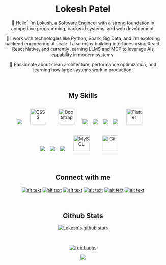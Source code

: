 <div align="center">
  
# Lokesh Patel

👋 Hello! I'm Lokesh, a Software Engineer with a strong foundation in competitive programming, backend systems, and web development.

🔧 I work with technologies like Python, Spark, Big Data, and I'm exploring backend engineering at scale. I also enjoy building interfaces using React, React Native, and currently learning LLMS and MCP to leverage AIs capability in modern systems.

🚀 Passionate about clean architecture, performance optimization, and learning how large systems work in production.


<br />


## My Skills 
 
  <img src="https://img.icons8.com/color/48/000000/html-5.png"/>&nbsp; &nbsp;
  <img style="margin: 10px" src="https://profilinator.rishav.dev/skills-assets/css3-original-wordmark.svg" alt="CSS3" height="50" /> &nbsp; &nbsp;
  <img style="margin: 10px" src="https://profilinator.rishav.dev/skills-assets/bootstrap-plain.svg" alt="Bootstrap" height="50" />&nbsp; &nbsp;
  <img src="https://img.icons8.com/color/48/000000/javascript.png"/>&nbsp; &nbsp;
  <img src="https://img.icons8.com/plasticine/50/000000/react.png"/>&nbsp; &nbsp;
  <img src="https://img.icons8.com/color/48/000000/nodejs.png"/>&nbsp; &nbsp;
  <img src="https://img.icons8.com/color/48/000000/dart.png"/>&nbsp; &nbsp;
  <img style="margin: 10px" src="https://profilinator.rishav.dev/skills-assets/flutterio-icon.svg" alt="Flutter" height="50" />&nbsp; &nbsp;
  
  <img src="https://img.icons8.com/color/48/000000/c-plus-plus-logo.png"/>&nbsp; &nbsp;
  <img src="https://img.icons8.com/color/48/000000/python.png"/>&nbsp; &nbsp;
  <img src="https://img.icons8.com/color/48/000000/mongodb.png"/>&nbsp; &nbsp;
  <img style="margin: 10px" src="https://profilinator.rishav.dev/skills-assets/mysql-original-wordmark.svg" alt="MySQL" height="50" /> &nbsp; &nbsp;
  <img style="margin: 10px" src="https://profilinator.rishav.dev/skills-assets/git-scm-icon.svg" alt="Git" height="50" /> &nbsp; &nbsp;
  
  <br />
  
  
## Connect with me

[![alt text][1.1]][1]
[![alt text][2.1]][2]
[![alt text][3.1]][3]
[![alt text][4.1]][4]
[![alt text][5.1]][5]
[![alt text][6.1]][6]


<!-- links to social media icons -->
<!-- no need to change these -->

<!-- icons with padding -->

[1.1]: https://img.icons8.com/windows/50/000000/twitter.png (twitter icon with padding)
[2.1]: https://img.icons8.com/android/45/000000/facebook-new.png (facebook icon with padding)
[3.1]: https://img.icons8.com/ios-glyphs/48/000000/instagram-new.png (instagram  icon with padding)
[4.1]: https://img.icons8.com/ios-filled/48/000000/linkedin.png (LinkedIn icon with padding)
[5.1]: https://img.icons8.com/windows/48/000000/quora.png (Quora icon with padding)
[6.1]: https://img.icons8.com/ios-filled/48/000000/github.png (github icon with padding)

<!-- icons without padding -->



<!-- links to your social media accounts -->
<!-- update these accordingly -->

[1]: http://www.twitter.com/im_the_Loki
[2]: http://www.facebook.com/iamtheloki/
[3]: https://www.instagram.com/lokii_4_u/
[4]: https://www.linkedin.com/in/lokesh-patel-9025051a9/
[5]: https://www.quora.com/profile/Lokesh-488
[6]: http://www.github.com/lokeshpatel082

<!-- Please don't remove this: Grab your social icons from https://github.com/carlsednaoui/gitsocial -->


<br/>
 
 



## Github Stats
[![Lokesh's github stats](https://github-readme-stats.vercel.app/api?username=lokeshpatel082&show_icons=true&theme=buefy)](https://github.com/anuraghazra/github-readme-stats)

<br />

[![Top Langs](https://github-readme-stats.vercel.app/api/top-langs/?username=lokeshpatel082&layout=compact&theme=buefy)](https://github.com/anuraghazra/github-readme-stats)
<div align="center">
<img src="https://komarev.com/ghpvc/?username=lokeshpatel082&&style=flat-square" align="center" />
</div>  



</div> 
